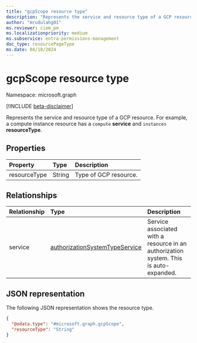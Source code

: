 ```yaml
---
title: "gcpScope resource type"
description: "Represents the service and resource type of a GCP resource"
author: "mrudulahg01"
ms.reviewer: ciem_pm
ms.localizationpriority: medium
ms.subservice: entra-permissions-management
doc_type: resourcePageType
ms.date: 04/18/2024
---
```


# gcpScope resource type

Namespace: microsoft.graph

[!INCLUDE [beta-disclaimer](../../includes/beta-disclaimer.md)]

Represents the service and resource type of a GCP resource. For example, a compute instance resource has a `compute` **service** and `instances` **resourceType**.

## Properties
|Property|Type|Description|
|:---|:---|:---|
|resourceType|String|Type of GCP resource.|

## Relationships
|Relationship|Type|Description|
|:---|:---|:---|
|service|[authorizationSystemTypeService](../resources/authorizationsystemtypeservice.md)|Service associated with a resource in an authorization system. This is auto-expanded.|

## JSON representation
The following JSON representation shows the resource type.
<!-- {
  "blockType": "resource",
  "@odata.type": "microsoft.graph.gcpScope"
}
-->
``` json
{
  "@odata.type": "#microsoft.graph.gcpScope",
  "resourceType": "String"
}
```

